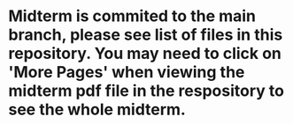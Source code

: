 # Midterm is commited to the main branch, please see list of files in this repository. You may need to click on 'More Pages' when viewing the midterm pdf file in the respository to see the whole midterm.
